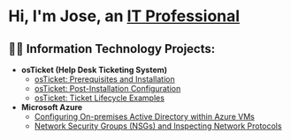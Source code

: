 <h1>Hi, I'm Jose, an <a href="https://www.linkedin.com/in/jose-estremera-23b994209/">IT Professional</a></h1>

<h2>👨‍💻 Information Technology Projects:</h2>

- <b>osTicket (Help Desk Ticketing System)</b>
  - [osTicket: Prerequisites and Installation](https://github.com/jahshaban3/osticket-prereqs)
  - [osTicket: Post-Installation Configuration](https://github.com/jahshaban3/post-install-config)
  - [osTicket: Ticket Lifecycle Examples](https://github.com/jahshaban3/ticket-lifecycle)
- <b>Microsoft Azure</b>
  - [Configuring On-premises Active Directory within Azure VMs](https://github.com/jahshaban3/configure-ad)
  - [Network Security Groups (NSGs) and Inspecting Network Protocols](https://github.com/jahshaban3/azure-network-protocols)



